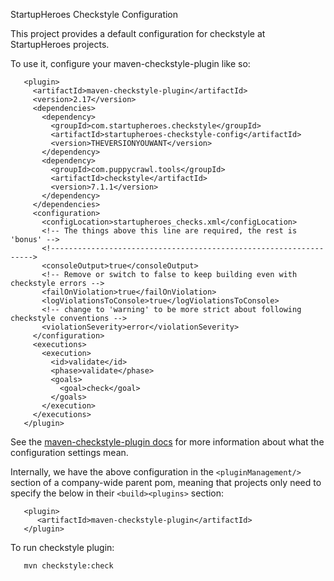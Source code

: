 StartupHeroes Checkstyle Configuration

This project provides a default configuration for checkstyle at StartupHeroes projects.

To use it, configure your maven-checkstyle-plugin like so:

```
   <plugin>
     <artifactId>maven-checkstyle-plugin</artifactId>
     <version>2.17</version>
     <dependencies>
       <dependency>
         <groupId>com.startupheroes.checkstyle</groupId>
         <artifactId>startupheroes-checkstyle-config</artifactId>
         <version>THEVERSIONYOUWANT</version>
       </dependency>
       <dependency>
         <groupId>com.puppycrawl.tools</groupId>
         <artifactId>checkstyle</artifactId>
         <version>7.1.1</version>
       </dependency>
     </dependencies>
     <configuration>
       <configLocation>startupheroes_checks.xml</configLocation>
       <!-- The things above this line are required, the rest is 'bonus' -->
       <!------------------------------------------------------------------>
       <consoleOutput>true</consoleOutput>
       <!-- Remove or switch to false to keep building even with checkstyle errors -->
       <failOnViolation>true</failOnViolation>
       <logViolationsToConsole>true</logViolationsToConsole>
       <!-- change to 'warning' to be more strict about following checkstyle conventions -->
       <violationSeverity>error</violationSeverity>
     </configuration>
     <executions>
       <execution>
         <id>validate</id>
         <phase>validate</phase>
         <goals>
           <goal>check</goal>
         </goals>
       </execution>
     </executions>
   </plugin>
```

See the [maven-checkstyle-plugin docs](https://maven.apache.org/plugins/maven-checkstyle-plugin/)
for more information about what the configuration settings mean.

Internally, we have the above configuration in the `<pluginManagement/>` section of a
company-wide parent pom, meaning that projects only need to specify the below in their
`<build><plugins>` section:

```
   <plugin>
      <artifactId>maven-checkstyle-plugin</artifactId>
   </plugin>
```

To run checkstyle plugin:

```
   mvn checkstyle:check
```
